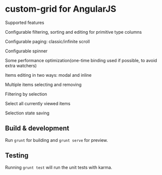 # custom-grid for AngularJS

Supported features

Configurable filtering, sorting and editing for primitive type columns

Configurable paging: classic/infinite scroll

Configurable spinner

Some performance optimization(one-time binding used if possible, to avoid extra watchers)

Items editing in two ways: modal and inline

Multiple items selecting and removing

Filtering by selection

Select all currently viewed items

Selection state saving

## Build & development

Run `grunt` for building and `grunt serve` for preview.

## Testing

Running `grunt test` will run the unit tests with karma.
